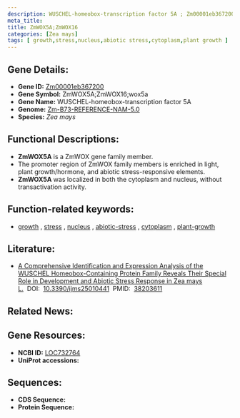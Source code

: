 ```yaml
---
description: WUSCHEL-homeobox-transcription factor 5A ; Zm00001eb367200 ; Zea mays
meta_title:
title: ZmWOX5A;ZmWOX16
categories: [Zea mays]
tags: [ growth,stress,nucleus,abiotic stress,cytoplasm,plant growth ]
---
```


## Gene Details:
- **Gene ID:**	[Zm00001eb367200](https://www.maizegdb.org/gene_center/gene/Zm00001eb367200)
- **Gene Symbol:** ZmWOX5A;ZmWOX16;wox5a
- **Gene Name:** WUSCHEL-homeobox-transcription factor 5A
- **Genome:** [Zm-B73-REFERENCE-NAM-5.0](https://www.maizegdb.org/genome/assembly/Zm-B73-REFERENCE-NAM-5.0)
- **Species:** *Zea mays*

## Functional Descriptions:
   - **ZmWOX5A** is a ZmWOX gene family member.
   - The promoter region of ZmWOX family members is enriched in light, plant growth/hormone, and abiotic stress-responsive elements.
   - **ZmWOX5A** was localized in both the cytoplasm and nucleus, without transactivation activity.

## Function-related keywords:
- [growth](/tags/growth/)&nbsp;,&nbsp;[stress](/tags/stress/)&nbsp;,&nbsp;[nucleus](/tags/nucleus/)&nbsp;,&nbsp;[abiotic-stress](/tags/abiotic-stress/)&nbsp;,&nbsp;[cytoplasm](/tags/cytoplasm/)&nbsp;,&nbsp;[plant-growth](/tags/plant-growth/)

## Literature:
   - [A Comprehensive Identification and Expression Analysis of the WUSCHEL Homeobox-Containing Protein Family Reveals Their Special Role in Development and Abiotic Stress Response in Zea mays L.]( https://www.ncbi.nlm.nih.gov/pmc/articles/PMC10779079/)&nbsp;&nbsp;DOI:&nbsp;&nbsp;[10.3390/ijms25010441](https://www.ncbi.nlm.nih.gov/pmc/articles/PMC10779079/)&nbsp;&nbsp;PMID:&nbsp;&nbsp;[38203611](https://pubmed.ncbi.nlm.nih.gov/38203611/)

## Related News:

## Gene Resources:
- **NCBI ID:**  [LOC732764](https://www.ncbi.nlm.nih.gov/gene/?term=LOC732764)
- **UniProt accessions:** [](https://www.uniprot.org/uniprotkb//entry)



## Sequences:
- **CDS Sequence:**
- **Protein Sequence:**
